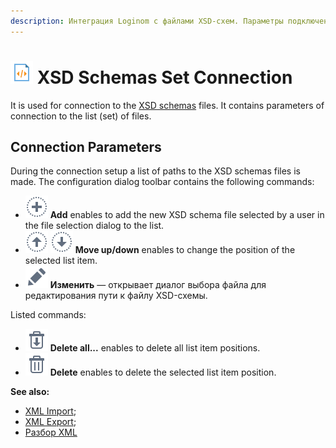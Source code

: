 ```yaml
---
description: Интеграция Loginom с файлами XSD-схем. Параметры подключения.
---
```

# ![ ](./../../../images/icons/common/data-sources/file-xml_default.svg) XSD Schemas Set Connection

It is used for connection to the [XSD schemas](https://ru.wikipedia.org/wiki/XML_Schema) files. It contains parameters of connection to the list (set) of files.

## Connection Parameters

During the connection setup a list of paths to the XSD schemas files is made. The configuration dialog toolbar contains the following commands:

* ![ ](./../../../images/icons/common/toolbar-controls/plus_default.svg) **Add** enables to add the new XSD schema file selected by a user in the file selection dialog to the list.
* ![ ](./../../../images/icons/common/toolbar-controls/moveup_default.svg) ![ ](./../../../images/icons/common/toolbar-controls/movedown_default.svg) **Move up/down** enables to change the position of the selected list item.
* ![ ](./../../../images/icons/common/toolbar-controls/edit_default.svg) **Изменить** — открывает диалог выбора файла для редактирования пути к файлу XSD-схемы.

Listed commands:

* ![ ](./../../../images/icons/common/toolbar-controls/delete-all_default.svg) **Delete all...** enables to delete all list item positions.
* ![ ](./../../../images/icons/common/toolbar-controls/delete_default.svg) **Delete** enables to delete the selected list item position.

**See also:**

* [XML Import](./../../import/xml.md);
* [XML Export](./../../export/xml.md);
* [Разбор  XML](./../../../processors/integration/extracting-xml.md)
